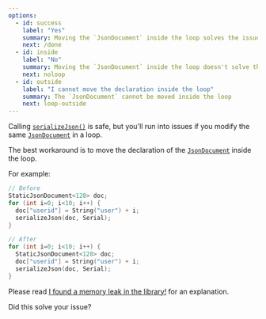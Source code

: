 ```yaml
---
options:
  - id: success
    label: "Yes"
    summary: Moving the `JsonDocument` inside the loop solves the issue
    next: /done
  - id: inside
    label: "No"
    summary: Moving the `JsonDocument` inside the loop doesn't solve the issue
    next: noloop
  - id: outside
    label: "I cannot move the declaration inside the loop"
    summary: The `JsonDocument` cannot be moved inside the loop
    next: loop-outside
---
```


Calling [`serializeJson()`](/v6/api/json/serializejson/) is safe, but you'll run into issues if you modify the same [`JsonDocument`](/v6/api/jsondocument/) in a loop.

The best workaround is to move the declaration of the [`JsonDocument`](/v6/api/jsondocument/) inside the loop.

For example:

```c++
// Before
StaticJsonDocument<128> doc;
for (int i=0; i<10; i++) {
  doc["userid"] = String("user") + i;
  serializeJson(doc, Serial);
}

// After
for (int i=0; i<10; i++) {
  StaticJsonDocument<128> doc;
  doc["userid"] = String("user") + i;
  serializeJson(doc, Serial);
}
```

Please read [I found a memory leak in the library!](/v6/issues/memory-leak/) for an explanation.

Did this solve your issue?